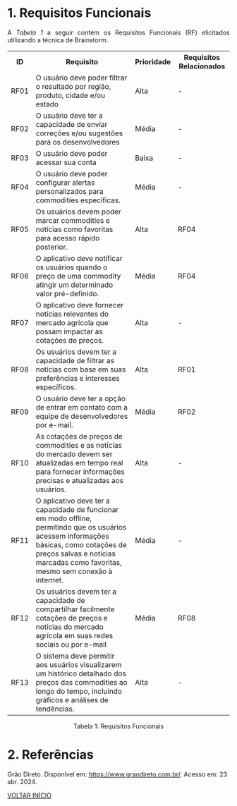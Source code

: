 # 1. Requisitos Funcionais

<p align="justify">A <i>Tabela 1</i> a seguir contém os Requisitos Funcionais (RF) elicitados utilizando a técnica de Brainstorm.</p>

<table>
  <tr>
    <th>ID</th>
    <th>Requisito</th>
    <th>Prioridade</th>
    <th>Requisitos Relacionados</th>
  </tr>
  <tr>
    <td>RF01</td>
    <td>O usuário deve poder filtrar o resultado por região, produto, cidade e/ou estado</td>
    <td>Alta</td>
    <td>-</td>
  </tr>
  <tr>
    <td>RF02</td>
    <td>O usuário deve ter a capacidade de enviar correções e/ou sugestões para os desenvolvedores</td>
    <td>Média</td>
    <td>-</td>
  </tr>
  <tr>
    <td>RF03</td>
    <td>O usuário deve poder acessar sua conta</td>
    <td>Baixa</td>
    <td>-</td>
  </tr>
  <tr>
    <td>RF04</td>
    <td>O usuário deve poder configurar alertas personalizados para commodities específicas.</td>
    <td>Média</td>
    <td>-</td>
  </tr>
  <tr>
    <td>RF05</td>
    <td>Os usuários devem poder marcar commodities e notícias como favoritas para acesso rápido posterior.</td>
    <td>Alta</td>
    <td>RF04</td>
  </tr>
  <tr>
   <tr>
    <td>RF06</td>
    <td>O aplicativo deve notificar os usuários quando o preço de uma commodity atingir um determinado valor pré-definido.</td>
    <td>Média</td>
    <td>RF04</td>
  <tr>
    <td>RF07</td>
    <td>O aplicativo deve fornecer notícias relevantes do mercado agrícola que possam impactar as cotações de preços.</td>
    <td>Alta</td>
    <td>-</td>
  </tr>
  <!-- Linha começa aqui -->
   <tr>
    <td>RF08</td>
    <td>Os usuários devem ter a capacidade de filtrar as notícias com base em suas preferências e interesses específicos.</td>
    <td>Alta</td>
    <td>RF01</td>
  </tr>
  <!-- Linha termina aqui -->
  
  <!-- Linha começa aqui -->
   <tr>
    <td>RF09</td>
    <td>O usuário deve ter a opção de entrar em contato com a equipe de desenvolvedores por e-mail.</td>
    <td>Média</td>
    <td>RF02</td>
  </tr>
  <!-- Linha termina aqui -->
 
  <!-- Linha começa aqui -->
   <tr>
    <td>RF10</td>
    <td>As cotações de preços de commodities e as notícias do mercado devem ser atualizadas em tempo real para fornecer informações precisas e atualizadas aos usuários.</td>
    <td>Alta</td>
    <td> - </td>
  </tr>
  <!-- Linha termina aqui -->
  
  <!-- Linha começa aqui -->
   <tr>
    <td>RF11</td>
    <td>O aplicativo deve ter a capacidade de funcionar em modo offline, permitindo que os usuários acessem informações básicas, como cotações de preços salvas e notícias marcadas como favoritas, mesmo sem conexão à internet.</td>
    <td>Média</td>
    <td> - </td>
  </tr>
  <!-- Linha termina aqui -->
 
  <!-- Linha começa aqui -->
   <tr>
    <td>RF12</td>
    <td>Os usuários devem ter a capacidade de compartilhar facilmente cotações de preços e notícias do mercado agrícola em suas redes sociais ou por e-mail</td>
    <td>Média</td>
    <td>RF08</td>
  </tr>
  <!-- Linha termina aqui -->

 <!-- Linha começa aqui -->
   <tr>
    <td>RF13</td>
    <td>O sistema deve permitir aos usuários visualizarem um histórico detalhado dos preços das commodities ao longo do tempo, incluindo gráficos e análises de tendências.</td>
    <td>Alta</td>
    <td>-</td>
  </tr>
  <!-- Linha termina aqui -->
</table>
  
<div style="text-align: center">
<p>Tabela 1: Requisitos Funcionais</p>
</div>

# 2. Referências

Grão Direto. Disponível em: <https://www.graodireto.com.br/>. Acesso em: 23 abr. 2024.

<a href="../README.md">VOLTAR INÍCIO</a>
